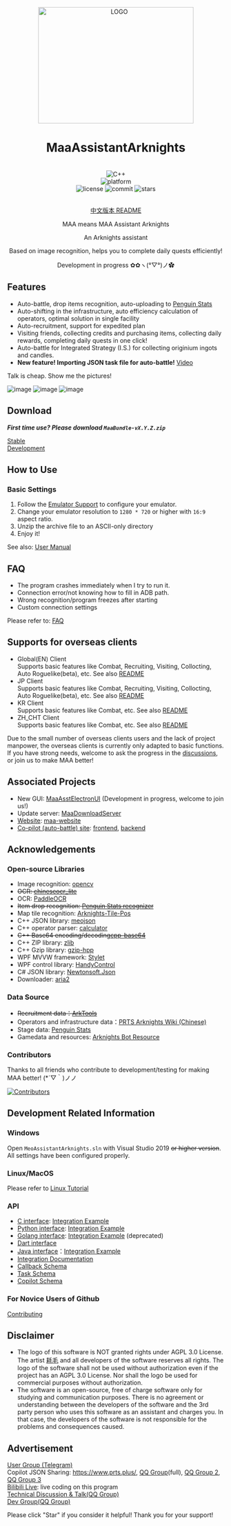 <div align="center">

<img alt="LOGO" src="https://user-images.githubusercontent.com/18511905/148931479-23aef436-2fc1-4c1e-84c9-bae17be710a5.png" width=360 height=270/>

# MaaAssistantArknights

<br>
<div>
    <img alt="C++" src="https://img.shields.io/badge/c++-17-%2300599C?logo=cplusplus">
</div>
<div>
    <img alt="platform" src="https://img.shields.io/badge/platform-Windows%20%7C%20Linux%20%7C%20macOS-blueviolet">
</div>
<div>
    <img alt="license" src="https://img.shields.io/github/license/MaaAssistantArknights/MaaAssistantArknights">
    <img alt="commit" src="https://img.shields.io/github/commit-activity/m/MaaAssistantArknights/MaaAssistantArknights?color=%23ff69b4">
    <img alt="stars" src="https://img.shields.io/github/stars/MaaAssistantArknights/MaaAssistantArknights?style=social">
</div>
<br>

[中文版本 README](README.md)

MAA means MAA Assistant Arknights

An Arknights assistant

Based on image recognition, helps you to complete daily quests efficiently!

Development in progress  ✿✿ヽ(°▽°)ノ✿  

</div>

## Features

- Auto-battle, drop items recognition, auto-uploading to [Penguin Stats](https://penguin-stats.cn/)
- Auto-shifting in the infrastructure, auto efficiency calculation of operators, optimal solution in single facility
- Auto-recruitment, support for expedited plan
- Visiting friends, collecting credits and purchasing items, collecting daily rewards, completing daily quests in one click!
- Auto-battle for Integrated Strategy (I.S.) for collecting originium ingots and candles.
- **New feature! Importing JSON task file for auto-battle!** [Video](https://www.bilibili.com/video/BV14u411673q/)

Talk is cheap. Show me the pictures!  

![image](https://user-images.githubusercontent.com/99072975/172044929-3aae01a1-6c6d-4a9a-a7a8-ae753679b9ce.png)
![image](https://user-images.githubusercontent.com/99072975/172045492-698ab7fd-0413-4b08-aad7-0176f9480c05.png)
![image](https://user-images.githubusercontent.com/99072975/172045163-e9ead337-eb62-4f9f-a354-9e302f767a52.png)

## Download

***First time use? Please download `MaaBundle-vX.Y.Z.zip`***

[Stable](https://github.com/MaaAssistantArknights/MaaAssistantArknights/releases/latest)  
[Development](https://github.com/MaaAssistantArknights/MaaAssistantArknights/releases)

## How to Use

### Basic Settings

1. Follow the [Emulator Support](docs/en/EMULATOR_SUPPORTS.md) to configure your emulator.
2. Change your emulator resolution to `1280 * 720` or higher with `16:9` aspect ratio.
3. Unzip the archive file to an ASCII-only directory
4. Enjoy it!

See also: [User Manual](docs/en/USER_MANUAL.md)

## FAQ

- The program crashes immediately when I try to run it.
- Connection error/not knowing how to fill in ADB path.
- Wrong recognition/program freezes after starting
- Custom connection settings

Please refer to: [FAQ](docs/en/FAQ.md)

## Supports for overseas clients

- Global(EN) Client  
  Supports basic features like Combat, Recruiting, Visiting, Collocting, Auto Roguelike(beta), etc. See also [README](resource/global/YoStarEN/readme.md)
- JP Client  
  Supports basic features like Combat, Recruiting, Visiting, Collocting, Auto Roguelike(beta), etc. See also [README](resource/global/YoStarJP/readme.md)
- KR Client  
  Supports basic features like Combat, etc.  See also [README](resource/global/YoStarKR/readme.md)
- ZH_CHT Client  
  Supports basic features like Combat, etc.  See also [README](resource/global/txwy/readme.md)

Due to the small number of overseas clients users and the lack of project manpower, the overseas clients is currently only adapted to basic functions. If you have strong needs, welcome to ask the progress in the [discussions](https://github.com/MaaAssistantArknights/MaaAssistantArknights/discussions), or join us to make MAA better!

## Associated Projects

- New GUI: [MaaAsstElectronUI](https://github.com/MaaAssistantArknights/MaaAsstElectronUI) (Development in progress, welcome to join us!)
- Update server: [MaaDownloadServer](https://github.com/MaaAssistantArknights/MaaDownloadServer)
- [Website](https://www.maa.plus): [maa-website](https://github.com/MaaAssistantArknights/maa-website)
- [Co-pilot (auto-battle) site](https://www.prts.plus): [frontend](https://github.com/MaaAssistantArknights/maa-copilot-frontend), [backend](https://github.com/MaaAssistantArknights/MaaCopilotServer)
 
## Acknowledgements

### Open-source Libraries

- Image recognition: [opencv](https://github.com/opencv/opencv.git)
- ~~OCR: [chineseocr_lite](https://github.com/DayBreak-u/chineseocr_lite.git)~~
- OCR: [PaddleOCR](https://github.com/PaddlePaddle/PaddleOCR)
- ~~Item drop recognition: [Penguin Stats recognizer](https://github.com/penguin-statistics/recognizer)~~
- Map tile recognition: [Arknights-Tile-Pos](https://github.com/yuanyan3060/Arknights-Tile-Pos)
- C++ JSON library: [meojson](https://github.com/MistEO/meojson.git)
- C++ operator parser: [calculator](https://github.com/kimwalisch/calculator)
- ~~C++ Base64 encoding/decoding[cpp-base64](https://github.com/ReneNyffenegger/cpp-base64)~~
- C++ ZIP library: [zlib](https://github.com/madler/zlib)
- C++ Gzip library: [gzip-hpp](https://github.com/mapbox/gzip-hpp)
- WPF MVVW framework: [Stylet](https://github.com/canton7/Stylet)
- WPF control library: [HandyControl](https://github.com/HandyOrg/HandyControl)
- C# JSON library: [Newtonsoft.Json](https://github.com/JamesNK/Newtonsoft.Json)
- Downloader: [aria2](https://github.com/aria2/aria2)

### Data Source

- ~~Recruitment data：[ArkTools](https://www.bigfun.cn/tools/aktools/hr)~~
- Operators and infrastructure data：[PRTS Arknights Wiki (Chinese)](http://prts.wiki/)
- Stage data: [Penguin Stats](https://penguin-stats.cn/)
- Gamedata and resources: [Arknights Bot Resource](https://github.com/yuanyan3060/Arknights-Bot-Resource)

### Contributors

Thanks to all friends who contribute to development/testing for making MAA better! (*´▽｀)ノノ

[![Contributors](https://contributors-img.web.app/image?repo=MaaAssistantArknights/MaaAssistantArknights)](https://github.com/MaaAssistantArknights/MaaAssistantArknights/graphs/contributors)

## Development Related Information

### Windows

Open `MeoAssistantArknights.sln` with Visual Studio 2019 ~~or higher version~~. All settings have been configured properly.

### Linux/MacOS

Please refer to [Linux Tutorial](docs/en/LINUX_TUTORIAL.md)

### API

- [C interface](include/AsstCaller.h): [Integration Example](tools/TestCaller/main.cpp)
- [Python interface](src/Python/asst.py): [Integration Example](src/Python/sample.py)
- [Golang interface](src/Golang/maa/): [Integration Example](src/Golang/cli.go) (deprecated)
- [Dart interface](src/dart/)
- [Java interface](src/Java/Maaj)：[Integration Example](src/Java/Maaj/src/main/java/com/iguigui/maaj/MaaJavaSample.java)
- [Integration Documentation](docs/en/INTEGRATION.md)
- [Callback Schema](docs/en/CALLBACK_SCHEMA.md)
- [Task Schema](docs/en/TASK_SCHEMA.md)
- [Copilot Schema](docs/en/COPILOT_SCHEMA.md)

### For Novice Users of Github

[Contributing](docs/en/CONTRIBUTING.md)

## Disclaimer

- The logo of this software is NOT granted rights under AGPL 3.0 License. The artist [耗毛](https://weibo.com/u/3251357314) and all developers of the software reserves all rights. The logo of the software shall not be used without authorization even if the project has an AGPL 3.0 License. Nor shall the logo be used for commercial purposes without authorization.
- The software is an open-source, free of charge software only for studying and communication purposes. There is no agreement or understanding between the developers of the software and the 3rd party person who uses this software as an assistant and charges you. In that case, the developers of the software is not responsible for the problems and consequences caused.

## Advertisement

[User Group (Telegram)](https://t.me/+Mgc2Zngr-hs3ZjU1)  
Copilot JSON Sharing: <https://www.prts.plus/>, [QQ Group](https://jq.qq.com/?_wv=1027&k=1giyMpPb)(full), [QQ Group 2](https://jq.qq.com/?_wv=1027&k=R3oleoKc), [QQ Group 3](https://jq.qq.com/?_wv=1027&k=mKdOnhWV)  
[Bilibili Live](https://live.bilibili.com/2808861): live coding on this program  
[Technical Discussion & Talk(QQ Group)](https://jq.qq.com/?_wv=1027&k=ypbzXcA2)  
[Dev Group(QQ Group)](https://jq.qq.com/?_wv=1027&k=JM9oCk3C)

Please click "Star" if you consider it helpful! Thank you for your support!
